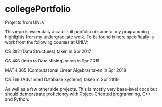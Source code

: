 # collegePortfolio
Projects from UNLV

This repo is essentially a catch-all portfolio of some of my programming highlights from my undergraduate work.
To be found in here specifically is work from the following courses at UNLV:

CS 302 (Data Structures) taken in Spr 2017

CS 458 (Intro to Data Mining) taken in Spr 2018

MATH 365 (Computational Linear Algebra) taken in Spr 2018

CS 769 (Advanced Database Systems) taken in Spr 2019


As well as a few other side projects. 
This is mostly very base-level code but should demonstrate proficiency with Object-Oriented programming, C++ and Python.
